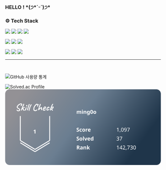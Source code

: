 <h3> HELLO ! *(੭*ˊᵕˋ)੭* </h3>

<h3> ⚙️ Tech Stack </h3>
<p>
<img src="https://img.shields.io/badge/React-61DAFB?style=flat-square&logo=React&logoColor=black"/></a>
<img src="https://img.shields.io/badge/React Native-1A8CD8?style=flat-square&logo=React&logoColor=white"/>
<img src="https://img.shields.io/badge/Next-black?style=flat-square&logo=next.js&logoColor=white"/></a>
<img src="https://img.shields.io/badge/Vue-%2335495e.svg?style=flat-square&logo=vuedotjs&logoColor=%234FC08D"/></a>
</p>
<p>
<img src="https://img.shields.io/badge/styled components-DB7093?style=flat-square&logo=styled-components&logoColor=white"/></a>
<img src="https://img.shields.io/badge/tailwind.css-%2338B2AC.svg?style=flat-square&logo=tailwind-css&logoColor=white"/></a>
<img src="https://img.shields.io/badge/Storybook-pink?style=flat-square&logo=Storybook&logoColor=white"/></a>
</p>
<p>
<img src="https://img.shields.io/badge/Node.js-339933?style=flat-square&logo=Node.js&logoColor=white"/>
<img src="https://img.shields.io/badge/MySQL-4479A1?style=flat-square&logo=MySQL&logoColor=white"/>
<img src="https://img.shields.io/badge/MongoDB-47A248?style=flat-square&logo=MongoDB&logoColor=white"/>
</p>

---

<br>

![GitHub 사용량 통계](https://github-readme-stats.vercel.app/api?username=ming0o&hide=contribs,issues&theme=omni)

<p>
  <img src="http://mazassumnida.wtf/api/v2/generate_badge?boj=ming0o" alt="Solved.ac Profile"/>
  &nbsp; &nbsp;
  <img src="https://raw.githubusercontent.com/ming0o/programmers-badge/master/static/result.svg" alt="Programmers Badge"/>
</p>


